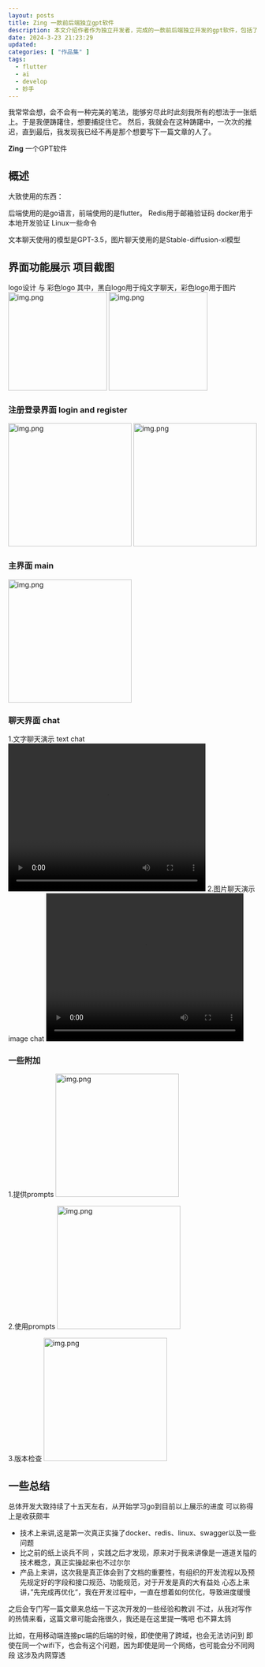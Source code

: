 ```yaml
---
layout: posts
title: Zing 一款前后端独立gpt软件
description: 本文介绍作者作为独立开发者，完成的一款前后端独立开发的gpt软件，包括了一些技术细节以及界面展示。总体实现了流式输出、文字回答、图片回答等核心功能
date: 2024-3-23 21:23:29
updated:
categories: [ "作品集" ]
tags:
  - flutter
  - ai
  - develop
  - 妙手
---
```


我常常会想，会不会有一种完美的笔法，能够穷尽此时此刻我所有的想法于一张纸上。于是我便踌躇住，想要捕捉住它。
然后，我就会在这种踌躇中，一次次的推迟，直到最后，我发现我已经不再是那个想要写下一篇文章的人了。

**Zing** 一个GPT软件

## 概述

大致使用的东西：

后端使用的是go语言，前端使用的是flutter。
Redis用于邮箱验证码
docker用于本地开发验证
Linux一些命令

文本聊天使用的模型是GPT-3.5，图片聊天使用的是Stable-diffusion-xl模型

## 界面功能展示 项目截图

logo设计 与 彩色logo
其中，黑白logo用于纯文字聊天，彩色logo用于图片
<img alt="img.png" src="https://sherlock-1314462060.cos.ap-nanjing.myqcloud.com/self-page/4source%2Flogo.png" width="200px" style="display:inline;"/>  <img alt="img.png" src="https://sherlock-1314462060.cos.ap-nanjing.myqcloud.com/self-page/4source%2Flogo1.png" width="200px" style="display:inline;"/>

### 注册登录界面 login and register

<img alt="img.png" src="https://sherlock-1314462060.cos.ap-nanjing.myqcloud.com/self-page/4source%2Flogin.jpg" width="250px" style="display:inline;"/>  <img alt="img.png" src="https://sherlock-1314462060.cos.ap-nanjing.myqcloud.com/self-page/4source%2Fregister.jpg" width="250px" style="display:inline;"/>

### 主界面 main

<img alt="img.png" src="https://sherlock-1314462060.cos.ap-nanjing.myqcloud.com/self-page/4source%2Fmain.jpg" width="250px"/>

### 聊天界面 chat

1.文字聊天演示 text chat
<video src="https://sherlock-1314462060.cos.ap-nanjing.myqcloud.com/self-page/4source%2Ftext_chat.mp4" controls="controls" width="400px" height="300px"></video>
2.图片聊天演示 image chat
<video src="https://sherlock-1314462060.cos.ap-nanjing.myqcloud.com/self-page/4source%2Fimg_chat.mp4" controls="controls" width="400px" height="300px"></video>

### 一些附加

1.提供prompts
<img alt="img.png" src="https://sherlock-1314462060.cos.ap-nanjing.myqcloud.com/self-page/4source%2Fprovide_prompts.jpg" width="250px"/>

2.使用prompts
<img alt="img.png" src="https://sherlock-1314462060.cos.ap-nanjing.myqcloud.com/self-page/4source%2Fchat_prompts.jpg" width="250px"/>

3.版本检查
<img alt="img.png" src="https://sherlock-1314462060.cos.ap-nanjing.myqcloud.com/self-page/4source%2Fversion_update.jpg" width="250px"/>

## 一些总结

总体开发大致持续了十五天左右，从开始学习go到目前以上展示的进度
可以称得上是收获颇丰

- 技术上来讲,这是第一次真正实操了docker、redis、linux、swagger以及一些问题
- 比之前的纸上谈兵不同 ，实践之后才发现，原来对于我来讲像是一道道关隘的技术概念，真正实操起来也不过尔尔
- 产品上来讲，这次我是真正体会到了文档的重要性，有组织的开发流程以及预先规定好的字段和接口规范、功能规范，对于开发是真的大有益处
  心态上来讲，”先完成再优化“，我在开发过程中，一直在想着如何优化，导致进度缓慢

之后会专门写一篇文章来总结一下这次开发的一些经验和教训
不过，从我对写作的热情来看，这篇文章可能会拖很久，我还是在这里提一嘴吧
也不算太鸽

比如，在用移动端连接pc端的后端的时候，即使使用了跨域，也会无法访问到
即使在同一个wifi下，也会有这个问题，因为即使是同一个网络，也可能会分不同网段
这涉及内网穿透

```
